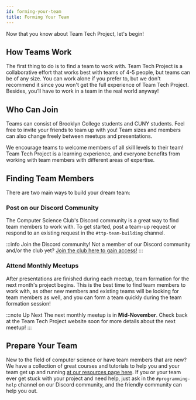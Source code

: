 ```yaml
---
id: forming-your-team
title: Forming Your Team
---
```


Now that you know about Team Tech Project, let's begin!

## How Teams Work

The first thing to do is to find a team to work with. Team Tech Project is a collaborative effort that works best with teams of 4-5 people, but teams can be of any size. You can work alone if you prefer to, but we don't recommend it since you won't get the full experience of Team Tech Project. Besides, you’ll have to work in a team in the real world anyway!

## Who Can Join

Teams can consist of Brooklyn College students and CUNY students. Feel free to invite your friends to team up with you! Team sizes and members can also change freely between meetups and presentations.

We encourage teams to welcome members of all skill levels to their team! Team Tech Project is a learning experience, and everyone benefits from working with team members with different areas of expertise.

## Finding Team Members

There are two main ways to build your dream team:

### Post on our Discord Community

The Computer Science Club's Discord community is a great way to find team members to work with. To get started, post a team-up request or respond to an existing request in the `#ttp-team-building` channel.

:::info Join the Discord community!
Not a member of our Discord community and/or the club yet? [Join the club here to gain access!](https://bccompsci.club/join)
:::

### Attend Monthly Meetups

After presentations are finished during each meetup, team formation for the next month's project begins. This is the best time to find team members to work with, as other new members and existing teams will be looking for team members as well, and you can form a team quickly during the team formation session!

:::note Up Next
The next monthly meetup is in **Mid-November**. Check back at the Team Tech Project website soon for more details about the next meetup!
:::

## Prepare Your Team

New to the field of computer science or have team members that are new? We have a collection of great courses and tutorials to help you and your team get up and running [at our resources page here](/docs/resources/learn). If you or your team ever get stuck with your project and need help, just ask in the `#programming-help` channel on our Discord community, and the friendly community can help you out.
